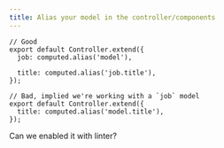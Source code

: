 ```yaml
---
title: Alias your model in the controller/components
---
```


    // Good
    export default Controller.extend({
      job: computed.alias('model'),

      title: computed.alias('job.title'),
    });

    // Bad, implied we're working with a `job` model
    export default Controller.extend({
      title: computed.alias('model.title'),
    });

Can we enabled it with linter?
